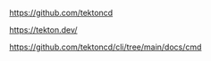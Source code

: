 https://github.com/tektoncd

https://tekton.dev/


https://github.com/tektoncd/cli/tree/main/docs/cmd
